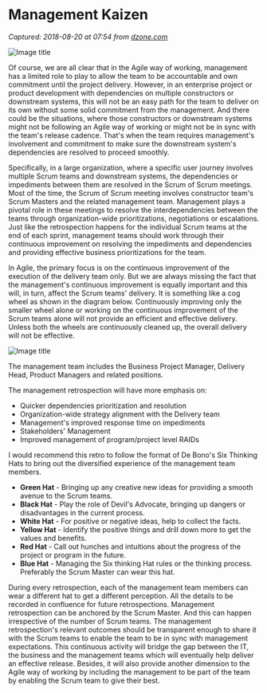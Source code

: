 # Management Kaizen

_Captured: 2018-08-20 at 07:54 from [dzone.com](https://dzone.com/articles/management-retrospection)_

![Image title](https://dzone.com/storage/temp/9774365-images.jpg)

Of course, we are all clear that in the Agile way of working, management has a limited role to play to allow the team to be accountable and own commitment until the project delivery. However, in an enterprise project or product development with dependencies on multiple constructors or downstream systems, this will not be an easy path for the team to deliver on its own without some solid commitment from the management. And there could be the situations, where those constructors or downstream systems might not be following an Agile way of working or might not be in sync with the team's release cadence. That's when the team requires management's involvement and commitment to make sure the downstream system's dependencies are resolved to proceed smoothly.

Specifically, in a large organization, where a specific user journey involves multiple Scrum teams and downstream systems, the dependencies or impediments between them are resolved in the Scrum of Scrum meetings. Most of the time, the Scrum of Scrum meeting involves constructor team's Scrum Masters and the related management team. Management plays a pivotal role in these meetings to resolve the interdependencies between the teams through organization-wide prioritizations, negotiations or escalations. Just like the retrospection happens for the individual Scrum teams at the end of each sprint, management teams should work through their continuous improvement on resolving the impediments and dependencies and providing effective business prioritizations for the team.

In Agile, the primary focus is on the continuous improvement of the execution of the delivery team only. But we are always missing the fact that the management's continuous improvement is equally important and this will, in turn, affect the Scrum teams' delivery. It is something like a cog wheel as shown in the diagram below. Continuously improving only the smaller wheel alone or working on the continuous improvement of the Scrum teams alone will not provide an efficient and effective delivery. Unless both the wheels are continuously cleaned up, the overall delivery will not be effective.

![Image title](https://dzone.com/storage/temp/9926424-9904544-1.png)

The management team includes the Business Project Manager, Delivery Head, Product Managers and related positions.

The management retrospection will have more emphasis on:

  * Quicker dependencies prioritization and resolution
  * Organization-wide strategy alignment with the Delivery team
  * Management's improved response time on impediments
  * Stakeholders' Management
  * Improved management of program/project level RAIDs

I would recommend this retro to follow the format of De Bono's Six Thinking Hats to bring out the diversified experience of the management team members.

  * **Green Hat** \- Bringing up any creative new ideas for providing a smooth avenue to the Scrum teams.
  * **Black Hat** \- Play the role of Devil's Advocate, bringing up dangers or disadvantages in the current process.
  * **White Hat** \- For positive or negative ideas, help to collect the facts.
  * **Yellow Hat** \- Identify the positive things and drill down more to get the values and benefits.
  * **Red Hat** \- Call out hunches and intuitions about the progress of the project or program in the future.
  * **Blue Hat** \- Managing the Six thinking Hat rules or the thinking process. Preferably the Scrum Master can wear this hat.

During every retrospection, each of the management team members can wear a different hat to get a different perception. All the details to be recorded in confluence for future retrospections. Management retrospection can be anchored by the Scrum Master. And this can happen irrespective of the number of Scrum teams. The management retrospection's relevant outcomes should be transparent enough to share it with the Scrum teams to enable the team to be in sync with management expectations. This continuous activity will bridge the gap between the IT, the business and the management teams which will eventually help deliver an effective release. Besides, it will also provide another dimension to the Agile way of working by including the management to be part of the team by enabling the Scrum team to give their best.
